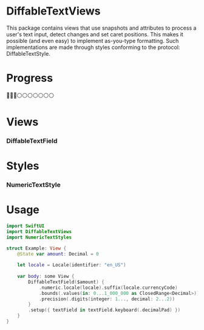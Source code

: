 # DiffableTextViews

This package contains views that use snapshots and attributes to process a user's text input, detect changes and set caret positions. This makes it possible (and even easy) to implement as-you-type formatting. Such implementations are made through styles conforming to the protocol: DiffableTextStyle.

# Progress

🔵🔵🔵⚪️⚪️⚪️⚪️⚪️⚪️⚪️

# Views
### DiffableTextField

# Styles
### NumericTextStyle

# Usage

```swift
import SwiftUI
import DiffableTextViews
import NumericTextStyles

struct Example: View {
    @State var amount: Decimal = 0
    
    let locale = Locale(identifier: "en_US")
    
    var body: some View {
        DiffableTextField($amount) {
            .numeric.locale(locale).suffix(locale.currencyCode)
            .bounds(.values(in: 0...1_000_000 as ClosedRange<Decimal>))
            .precision(.digits(integer: 1..., decimal: 2...2))
        }
        .setup({ textField in textField.keyboard(.decimalPad) })
    }
}
```
